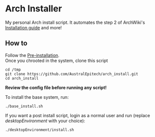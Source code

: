 # Arch Installer

My personal Arch install script. It automates the step 2 of ArchWiki's [Installation guide](https://wiki.archlinux.org/title/Installation_guide) and more!

## How to

Follow the [Pre-installation](https://wiki.archlinux.org/title/Installation_guide#Pre-installation).  
Once you chrooted in the system, clone this script
```
cd /tmp
git clone https://github.com/AustralEpitech/arch_install.git
cd arch_install
```

**Review the config file before running any script!**

To install the base system, run:
```
./base_install.sh
```

If you want a post install script, login as a normal user and run (replace *desktopEnvironment* with your choice):
```
./desktopEnvironment/install.sh
```
